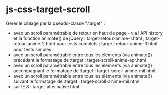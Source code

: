 js-css-target-scroll
====================

Gérer le ciblage par la pseudo-classe ":target" :

* avec un scroll paramétrable de retour en haut de page - via l'API history et la fonction animate() de jQuery : target-retour-anime-1.html ; target-retour-anime-2.html pour tests complets ; target-retour-anime-3.html pour tests simples
* avec un scroll paramétrable entre tous les éléments (via animate()) précédant le formatage de :target : target-scroll-anime-apr.html
* avec un scroll paramétrable entre tous les éléments (via animate()) accompagnant le formatage de :target : target-scroll-anime-mil.html
* avec un scroll paramétrable entre tous les éléments (via animate()) suivant le formatage de :target : target-scroll-anime-mil.html
* sur IE 8 : target-alternative.html

